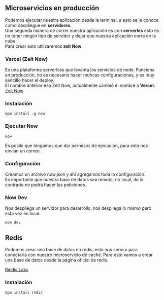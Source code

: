 ## Microservicios en producción  
Podemos ejecutar nuestra aplicación desde la terminal, a esto se le conoce como despliegue en **servidores**.  
Una segunda manera de correr nuestra aplicación es con **serverles** esto es no tener ningún tipo de servidor y dejar que nuestra aplicación corra en la nube.  
Para crear esto utilizaremos **zeit Now**.  

### Vercel (Zeit Now)  
Es una plataforma serverless que levanta los servicios de node. Funciona en producción, no es necesario hacer muhcas configuraciones, y es muy sencillo hacer el deploy.  
El nombre anterior esa Zeit Now, actualmente cambió el nombre a **Vercel**.
[Zeit Now](https://vercel.com/)

### Instalación
```
npm install -g now
```

### Ejecutar Now
```
now
```
Es posile que tengamos que dar permisos de ejecución, para esto nos envían un correo.  

### Configuración
Creamos un archivo now.json y ahí agregamos toda la configuración.  
Es importante que nuestra base de datos sea remota, no local, de lo contrario no podrá hacer las peticiones.

### Now Dev
Nos despliega un servidor para desarrollo, nos despliega lo mismo pero esta vez en local.
```
now dev
```

## Redis
Podemos crear una base de datos en redis, esto nos servira para conectarla con nuestro microservicio de caché. Para esto vamos a crear una base de datos desde la página oficial de redis.

[Reidis Labs](https://app.redislabs.com)

### Instalación
```
npm install redis
```